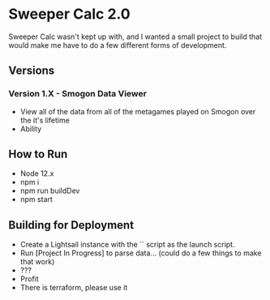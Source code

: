 # Sweeper Calc 2.0

Sweeper Calc wasn't kept up with, and I wanted a small project to build that would make me have to do a few different 
forms of development.

## Versions
### Version 1.X - Smogon Data Viewer

 - View all of the data from all of the metagames played on Smogon over the it's lifetime
 - Ability


## How to Run

 - Node 12.x
 - npm i
 - npm run buildDev
 - npm start

## Building for Deployment

 - Create a Lightsail instance with the `` script as the launch script.
 - Run [Project In Progress] to parse data... (could do a few things to make that work)
 - ???
 - Profit
 - There is terraform, please use it
